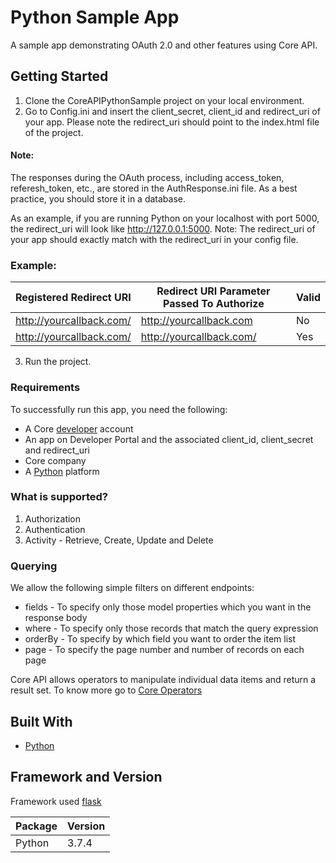 # Python Sample App
A sample app demonstrating OAuth 2.0 and other features using Core API.

## Getting Started

  1. Clone the CoreAPIPythonSample project on your local environment.
  2. Go to Config.ini and insert the client_secret, client_id and redirect_uri of your app. Please note the redirect_uri should point to the index.html file of the project.
  
  #### Note: 
  The responses during the OAuth process, including access_token, referesh_token, etc., are stored in the AuthResponse.ini file. As a    best practice, you should store it in a database.
  
 As an example, if you are running Python on your localhost with port 5000, the redirect_uri will look like
 http://127.0.0.1:5000. Note: The redirect_uri of your app should exactly match with the redirect_uri in your config file.
  ### Example:

  | Registered Redirect URI| Redirect URI Parameter Passed To Authorize| Valid |
  |------------------------|--------------------------------------------|--    |
  |http://yourcallback.com/|http://yourcallback.com                     |No    |
  |http://yourcallback.com/|http://yourcallback.com/                    |Yes   |
     
  3. Run the project. 

### Requirements

To successfully run this app, you need the following:

  * A Core [developer](https://api-developer.bqecore.com/webapp) account
  * An app on Developer Portal and the associated client_id, client_secret and redirect_uri
  * Core company
  * A [Python](https://www.python.org/downloads/) platform
### What is supported?
  1. Authorization 
  2. Authentication
  3. Activity - Retrieve, Create, Update and Delete

### Querying
We allow the following simple filters on different endpoints:

  * fields - To specify only those model properties which you want in the response body
  * where -  To specify only those records that match the query expression
  * orderBy - To specify by which field you want to order the item list
  * page -  To specify the page number and number of records on each page

Core API allows operators to manipulate individual data items and return a result set. To know more go to [Core Operators](https://api-explorer.bqecore.com/docs/filtering#filter-operators)

## Built With

  * [Python](https://www.python.org/downloads/)
  
## Framework and Version

  Framework used [flask](https://www.fullstackpython.com/flask.html) 
  
  | Package| Version|
  |------------------------|--------------------------------------------|
  |Python|3.7.4                    |

